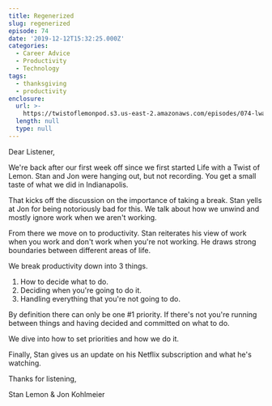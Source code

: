 ```yaml
---
title: Regenerized
slug: regenerized
episode: 74
date: '2019-12-12T15:32:25.000Z'
categories:
  - Career Advice
  - Productivity
  - Technology
tags:
  - thanksgiving
  - productivity
enclosure:
  url: >-
    https://twistoflemonpod.s3.us-east-2.amazonaws.com/episodes/074-lwatol-20191212.mp3
  length: null
  type: null
---
```


Dear Listener,

We're back after our first week off since we first started Life with a Twist of Lemon. Stan and Jon were hanging out, but not recording. You get a small taste of what we did in Indianapolis.

That kicks off the discussion on the importance of taking a break. Stan yells at Jon for being notoriously bad for this. We talk about how we unwind and mostly ignore work when we aren't working.

From there we move on to productivity. Stan reiterates his view of work when you work and don't work when you're not working. He draws strong boundaries between different areas of life.

We break productivity down into 3 things.

1. How to decide what to do.
2. Deciding when you're going to do it.
3. Handling everything that you're not going to do.

By definition there can only be one #1 priority. If there's not you're running between things and having decided and committed on what to do.

We dive into how to set priorities and how we do it.

Finally, Stan gives us an update on his Netflix subscription and what he's watching.

Thanks for listening,

Stan Lemon & Jon Kohlmeier
